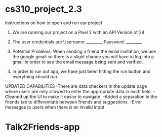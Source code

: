 # cs310_project_2.3

Instructions on how to open and run our project

1. We are running our project on a Pixel 2 with an API Version of 24

2. The user credentials are Username: ________ Password: ________

3. Potential Problems:
             When sending a friend the email invitation, we use the google gmail so there is a slight chance
             you will have to log into a gmail in order to see the email message being sent and verified. 

5. In order to run out app, we have just been hitting the run button and everything should run. 

UPDATED CAPABILITIES
-There are data checkers in the update page where users are only allowed to enter the appropriate data in each field. 
-Cleaned up the UI to make it easier to navigate.
-Added a separation in the friends tab to differentiate between friends and suggestions.
-Error messages to users when there is an invalid input
# Talk2Friends-app
